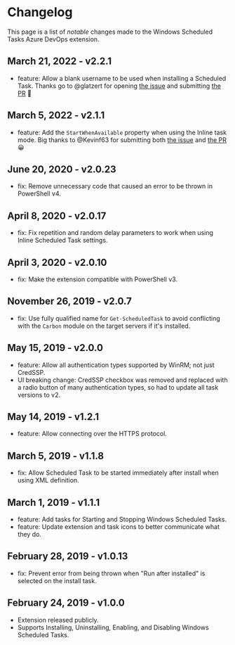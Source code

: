# Changelog

This page is a list of *notable* changes made to the Windows Scheduled Tasks Azure DevOps extension.

## March 21, 2022 - v2.2.1

- feature: Allow a blank username to be used when installing a Scheduled Task.
  Thanks go to @glatzert for opening [the issue](https://github.com/deadlydog/AzureDevOps.WindowsScheduledTasks/issues/20) and submitting [the PR](https://github.com/deadlydog/AzureDevOps.WindowsScheduledTasks/pull/21/files) 🎉

## March 5, 2022 - v2.1.1

- feature: Add the `StartWhenAvailable` property when using the Inline task mode.
  Big thanks to @Kevinf63 for submitting both [the issue](https://github.com/deadlydog/AzureDevOps.WindowsScheduledTasks/issues/17) and [the PR](https://github.com/deadlydog/AzureDevOps.WindowsScheduledTasks/pull/19) 😀

## June 20, 2020 - v2.0.23

- fix: Remove unnecessary code that caused an error to be thrown in PowerShell v4.

## April 8, 2020 - v2.0.17

- fix: Fix repetition and random delay parameters to work when using Inline Scheduled Task settings.

## April 3, 2020 - v2.0.10

- fix: Make the extension compatible with PowerShell v3.

## November 26, 2019 - v2.0.7

- fix: Use fully qualified name for `Get-ScheduledTask` to avoid conflicting with the `Carbon` module on the target servers if it's installed.

## May 15, 2019 - v2.0.0

- feature: Allow all authentication types supported by WinRM; not just CredSSP.
- UI breaking change: CredSSP checkbox was removed and replaced with a radio button of many authentication types, so had to update all task versions to v2.

## May 14, 2019 - v1.2.1

- feature: Allow connecting over the HTTPS protocol.

## March 5, 2019 - v1.1.8

- fix: Allow Scheduled Task to be started immediately after install when using XML definition.

## March 1, 2019 - v1.1.1

- feature: Add tasks for Starting and Stopping Windows Scheduled Tasks.
- feature: Update extension and task icons to better communicate what they do.

## February 28, 2019 - v1.0.13

- fix: Prevent error from being thrown when "Run after installed" is selected on the install task.

## February 24, 2019 - v1.0.0

- Extension released publicly.
- Supports Installing, Uninstalling, Enabling, and Disabling Windows Scheduled Tasks.

